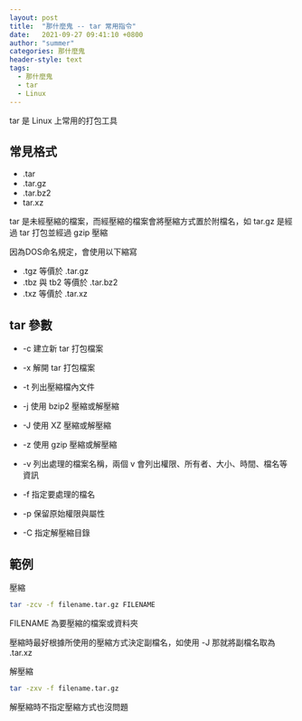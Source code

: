 ```yaml
---
layout: post
title:  "那什麼鬼 -- tar 常用指令"
date:   2021-09-27 09:41:10 +0800
author: "summer"
categories: 那什麼鬼
header-style: text
tags:
  - 那什麼鬼
  - tar
  - Linux
---
```

tar 是 Linux 上常用的打包工具

## 常見格式

* .tar
* .tar.gz
* .tar.bz2
* tar.xz

tar 是未經壓縮的檔案，而經壓縮的檔案會將壓縮方式置於附檔名，如 tar.gz 是經過 tar 打包並經過 gzip 壓縮

因為DOS命名規定，會使用以下縮寫

* .tgz 等價於 .tar.gz
* .tbz 與 tb2 等價於 .tar.bz2
* .txz 等價於 .tar.xz

## tar 參數

* -c 建立新 tar 打包檔案
* -x 解開 tar 打包檔案
* -t 列出壓縮檔內文件

* -j 使用 bzip2 壓縮或解壓縮
* -J 使用 XZ 壓縮或解壓縮
* -z 使用 gzip 壓縮或解壓縮

* -v 列出處理的檔案名稱，兩個 v 會列出權限、所有者、大小、時間、檔名等資訊
* -f 指定要處理的檔名
* -p 保留原始權限與屬性
* -C 指定解壓縮目錄

## 範例

壓縮

```bash
tar -zcv -f filename.tar.gz FILENAME
```

FILENAME 為要壓縮的檔案或資料夾

壓縮時最好根據所使用的壓縮方式決定副檔名，如使用 -J 那就將副檔名取為 .tar.xz

解壓縮

```bash
tar -zxv -f filename.tar.gz
```

解壓縮時不指定壓縮方式也沒問題
